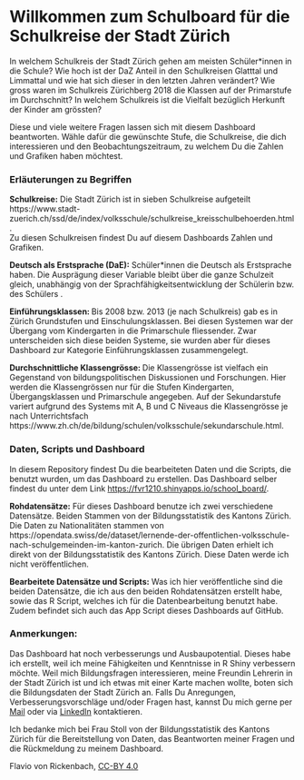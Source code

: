 <h1>Willkommen zum Schulboard f&uuml;r die Schulkreise der Stadt Z&uuml;rich</h1>
<p>In welchem Schulkreis der Stadt Zürich gehen am meisten Sch&uuml;ler*innen in die Schule? Wie hoch ist der DaZ Anteil in den Schulkreisen Glatttal und Limmattal und wie hat sich dieser in den letzten Jahren ver&auml;ndert? Wie gross waren im Schulkreis Z&uuml;richberg 2018 die Klassen auf der Primarstufe im Durchschnitt? In welchem Schulkreis ist die Vielfalt bez&uuml;glich Herkunft der Kinder am gr&ouml;ssten?</p>
<p>Diese und viele weitere Fragen lassen sich mit diesem Dashboard beantworten. W&auml;hle daf&uuml;r die gew&uuml;nschte Stufe, die Schulkreise, die dich interessieren und den Beobachtungszeitraum, zu welchem Du die Zahlen und Grafiken haben m&ouml;chtest.</p>
<h3>Erl&auml;uterungen zu Begriffen</h3>
<p><strong>Schulkreise:</strong> Die Stadt Z&uuml;rich ist in sieben Schulkreise aufgeteilt https://www.stadt-zuerich.ch/ssd/de/index/volksschule/schulkreise_kreisschulbehoerden.html. <br /> Zu diesen Schulkreisen findest Du auf diesem Dashboards Zahlen und Grafiken.</p>
<p><strong>Deutsch als Erstsprache (DaE):</strong> Sch&uuml;ler*innen die Deutsch als Erstsprache haben. Die Ausprägung dieser Variable bleibt &uuml;ber die ganze Schulzeit gleich, unabh&auml;ngig von der Sprachf&auml;higkeitsentwicklung der Sch&uuml;lerin bzw. des Sch&uuml;lers .</p>
<p><strong>Einf&uuml;hrungsklassen: </strong>Bis 2008 bzw. 2013 (je nach Schulkreis) gab es in Z&uuml;rich Grundstufen und Einschulungsklassen. Bei diesen Systemen war der &Uuml;bergang vom Kindergarten in die Primarschule fliessender. Zwar unterscheiden sich diese beiden Systeme, sie wurden aber f&uuml;r dieses Dashboard zur Kategorie Einf&uuml;hrungsklassen zusammengelegt.</p>
<p><strong>Durchschnittliche Klassengrösse: </strong>Die Klassengrösse ist vielfach ein Gegenstand von bildungspolitischen Diskussionen und Forschungen. Hier werden die Klassengrössen nur für die Stufen Kindergarten, Übergangsklassen und Primarschule angegeben. Auf der Sekundarstufe variert aufgrund des Systems mit A, B und C Niveaus die Klassengrösse je nach Unterrichtsfach https://www.zh.ch/de/bildung/schulen/volksschule/sekundarschule.html.</p>
<h3>Daten, Scripts und Dashboard</h3>
<p>In diesem Repository findest Du die bearbeiteten Daten und die Scripts, die benutzt wurden, um das Dashboard zu erstellen. Das Dashboard selber findest du unter dem Link <a href="https://fvr1210.shinyapps.io/school_board/">https://fvr1210.shinyapps.io/school_board/</a>.</p>
<p><strong>Rohdatens&auml;tze:</strong> F&uuml;r dieses Dashboard benutze ich zwei verschiedene Datensätze. Beiden Stammen von der Bildungsstatistik des Kantons Zürich. Die Daten zu Nationalit&auml;ten stammen von https://opendata.swiss/de/dataset/lernende-der-offentlichen-volksschule-nach-schulgemeinden-im-kanton-zurich</a>. Die &uuml;brigen Daten erhielt ich direkt von der Bildungsstatistik des Kantons Z&uuml;rich. Diese Daten werde ich nicht ver&ouml;ffentlichen.</p>
<p><strong>Bearbeitete Datens&auml;tze und Scripts:</strong> Was ich hier ver&ouml;ffentliche sind die beiden Datens&auml;tze, die ich aus den beiden Rohdatens&auml;tzen erstellt habe, sowie das R Script, welches ich f&uuml;r die Datenbearbeitung benutzt habe. Zudem befindet sich auch das App Script dieses Dashboards auf GitHub.</p>
<h3>Anmerkungen:</h3>
<p>Das Dashboard hat noch verbesserungs und Ausbaupotential. Dieses habe ich erstellt, weil ich meine F&auml;higkeiten und Kenntnisse in R Shiny verbessern möchte. Weil mich Bildungsfragen interessieren, meine Freundin Lehrerin in der Stadt Zürich ist und ich etwas mit einer Karte machen wollte, boten sich die Bildungsdaten der Stadt Zürich an. Falls Du Anregungen, Verbesserungsvorschl&auml;ge und/oder Fragen hast, kannst Du mich gerne per <a href="mailto:%20flavio_von_rickenbach@hotmail.com">Mail</a> oder via <a href="http://www.linkedin.com/in/flavio-von-rickenbach-12103b">LinkedIn</a> kontaktieren.</p>
<p>Ich bedanke mich bei Frau Stoll von der Bildungsstatistik des Kantons Zürich für die Bereitstellung von Daten, das Beantworten meiner Fragen und die Rückmeldung zu meinem Dashboard.</p>
<p>Flavio von Rickenbach, <a href="https://creativecommons.org/licenses/by/4.0/deed.de">CC-BY 4.0</a></p>